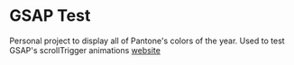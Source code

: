 # GSAP Test

Personal project to display all of Pantone's colors of the year. Used to test GSAP's scrollTrigger animations
[website](https://turnerr8.github.io/GSAP-test/)
